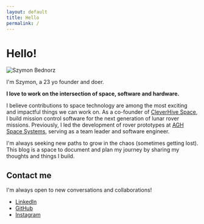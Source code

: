 ```yaml
---
layout: default
title: Hello
permalink: /
---
```


# Hello!

<img src="{{ '/assets/images/avatar.jpg' | relative_url }}" alt="Szymon Bednorz" class="avatar">

I'm Szymon, a 23 yo founder and doer.

**I love to work on the intersection of space, software and hardware.**

I believe contributions to space technology are among the most exciting and impactful things we can work on.
As a co-founder of [CleverHive Space](https://cleverhive.space/), I build mission control software for the next generation of lunar rover missions. 
Previously, I led the development of rover prototypes at [AGH Space Systems](https://www.linkedin.com/company/agh-space-systems), serving as a team leader and software engineer.

I'm always seeking new paths to grow in the chaos (sometimes getting lost). This blog is a space to document and plan my journey by sharing my thoughts and things I build.


## Contact me

I'm always open to new conversations and collaborations!

- [LinkedIn](https://www.linkedin.com/in/szymonbednorz/)
- [GitHub](https://github.com/dsonyy)
- [Instagram](https://instagram.com/sbdnrz)
